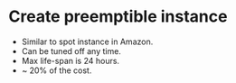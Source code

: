 # Create preemptible instance

* Similar to spot instance in Amazon.
* Can be tuned off any time.
* Max life-span is 24 hours.
* ~ 20% of the cost.



